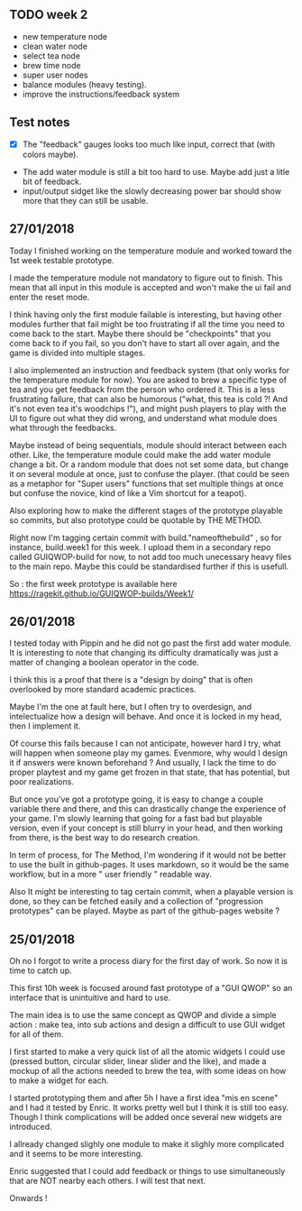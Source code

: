 TODO week 2
-----

- new temperature node
- clean water node
- select tea node
- brew time node
- super user nodes
- balance modules (heavy testing).
- improve the instructions/feedback system



Test notes
------
- [X] The "feedback" gauges looks too much like input, correct that (with colors maybe). 
- The add water module is still a bit too hard to use. Maybe add just a litle bit of feedback.
- input/output sidget like the slowly decreasing power bar should show more that they can still be usable.


27/01/2018
-------

Today I finished working on the temperature module and worked toward the 1st week testable prototype.

I made the temperature module not mandatory to figure out to finish. This mean that all input in this module is accepted and won't make the ui fail and enter the reset mode.

I think having only the first module failable is interesting, but having other modules further that fail might be too frustrating if all the time you need to come back to the start. Maybe there should be "checkpoints" that you come back to if you fail, so you don't have to start all over again, and the game is divided into multiple stages.

I also implemented an instruction and feedback system (that only works for the temperature module for now). You are asked to brew a specific type of tea and you get feedback from the person who ordered it. This is a less frustrating failure, that can also be humorous ("what, this tea is cold ?! And it's not even tea it's woodchips !"), and might push players to play with the UI to figure out what they did wrong, and understand what module does what through the feedbacks.

Maybe instead of being sequentials, module should interact between each other. Like, the temperature module could make the add water module change a bit. Or a random module that does not set some data, but change it on several module at once, just to confuse the player. (that could be seen as a metaphor for "Super users" functions that set multiple things at once but confuse the novice, kind of like a Vim shortcut for a teapot).

Also exploring how to make the different stages of the prototype playable so commits, but also prototype could be quotable by THE METHOD.

Right now I'm tagging certain commit with build."nameofthebuild" , so for instance, build.week1 for this week. I upload them in a secondary repo called GUIQWOP-build for now, to not add too much unecessary heavy files to the main repo. Maybe this could be standardised further if this is usefull.

So : the first week prototype is available here https://ragekit.github.io/GUIQWOP-builds/Week1/

26/01/2018
-------

I tested today with Pippin and he did not go past the first add water module. It is interesting to note that changing its difficulty dramatically was just a matter of changing a boolean operator in the code. 

I think this is a proof that there is a "design by doing" that is often overlooked by more standard academic practices. 

Maybe I'm the one at fault here, but I often try to overdesign, and intelectualize how a design will behave. And once it is locked in my head, then I implement it. 

Of course this fails because I can not anticipate, however hard I try, what will happen when someone play my games. Evenmore, why would I design it if answers were known beforehand ? And usually, I lack the time to do proper playtest and my game get frozen in that state, that has potential, but poor realizations.

But once you've got a prototype going, it is easy to change a couple variable there and there, and this can drastically change the experience of your game. I'm slowly learning that going for a fast bad but playable version, even if your concept is still blurry in your head, and then working from there, is the best way to do research creation.

In term of process, for The Method, I'm wondering if it would not be better to use the built in github-pages. It uses markdown, so it would be the same workflow, but in a more " user friendly " readable way.

Also It might be interesting to tag certain commit, when a playable version is done, so they can be fetched easily and a collection of "progression prototypes" can be played. Maybe as part of the github-pages website ?

25/01/2018
---------

Oh no I forgot to write a process diary for the first day of work. So now it is time to catch up.

This first 10h week is focused around fast prototype of a "GUI QWOP" so an interface that is unintuitive and hard to use.

The main idea is to use the same concept as QWOP and divide a simple action : make tea, into sub actions and design a difficult to use GUI widget for all of them.

I first started to make a very quick list of all the atomic widgets I could use (pressed button, circular slider, linear slider and the like), and made a mockup of all the actions needed to brew the tea, with some ideas on how to make a widget for each.

I started prototyping them and after 5h I have a first idea "mis en scene" and I had it tested by Enric. It works pretty well but I think it is still too easy. Though I think complications will be added once several new widgets are introduced. 

I allready changed slighly one module to make it slighly more complicated and it seems to be more interesting.

Enric suggested that I could add feedback or things to use simultaneously that are NOT nearby each others. I will test that next.

Onwards !
